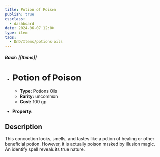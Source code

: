 ```yaml
---
title: Potion of Poison
publish: true
cssclass:
  - dashboard
date: 2024-06-07 12:00
type: item
tags:
  - DnD/Items/potions-oils
---
```


##### Back: [[Items]]

- # Potion of Poison

    - **Type:** Potions Oils
    - **Rarity:** uncommon
    - **Cost:** 100 gp
- **Property:** 



## Description 

This concoction looks, smells, and tastes like a potion of healing or other beneficial potion. However, it is actually poison masked by illusion magic. An identify spell reveals its true nature.
